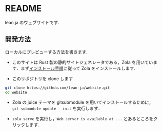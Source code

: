 # README

lean ja のウェブサイトです．

## 開発方法

ローカルにプレビューする方法を書きます.

* このサイトは Rust 製の静的サイトジェネレータである，Zola を用いています．まず[インストール手順](https://www.getzola.org/documentation/getting-started/installation/)に従って Zola をインストールします．

* このリポジトリを clone します

```bash
git clone https://github.com/lean-ja/website.git
cd website
```

* Zola の juice テーマを gitsubmodule を用いてインストールするために，`git submodule update --init` を実行します．

* `zola serve` を実行し，`Web server is available at ...` とあるところをクリックします．
